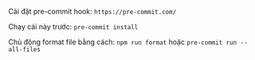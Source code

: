 Cài đặt pre-commit hook:
`https://pre-commit.com/`

Chạy cái này trước:
`pre-commit install`

Chủ động format file bằng cách:
`npm run format` hoặc `pre-commit run --all-files`
